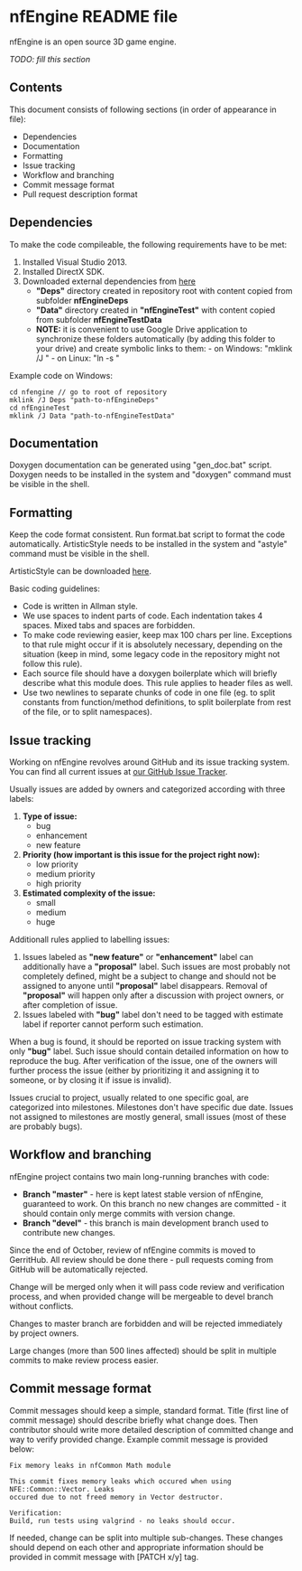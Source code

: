 nfEngine README file
===============

nfEngine is an open source 3D game engine.

*TODO: fill this section*

Contents
--------

This document consists of following sections (in order of appearance in file):

- Dependencies
- Documentation
- Formatting
- Issue tracking
- Workflow and branching
- Commit message format
- Pull request description format

Dependencies
------------

To make the code compileable, the following requirements have to be met:

1. Installed Visual Studio 2013.
2. Installed DirectX SDK.
3. Downloaded external dependencies from [here](http://drive.google.com/open?id=0B66mya2agFOEd0RJUWx1aDZ6Ym8)
    * **"Deps"** directory created in repository root with content copied from subfolder **nfEngineDeps**
    * **"Data"** directory created in **"nfEngineTest"** with content copied from subfolder **nfEngineTestData**
    * **NOTE:** it is convenient to use Google Drive application to synchronize these folders automatically (by adding this folder to your drive) and create symbolic links to them:
            - on Windows: "mklink /J <dest> <src>"
            - on Linux: "ln -s <src> <dest>"

Example code on Windows:

```
cd nfengine // go to root of repository
mklink /J Deps "path-to-nfEngineDeps"
cd nfEngineTest
mklink /J Data "path-to-nfEngineTestData"
```

Documentation
-------------

Doxygen documentation can be generated using "gen_doc.bat" script. Doxygen needs to be installed in the system and "doxygen" command must be visible in the shell.

Formatting
----------

Keep the code format consistent. Run format.bat script to format the code automatically. ArtisticStyle needs to be installed in the system and "astyle" command must be visible in the shell.

ArtisticStyle can be downloaded [here](http://astyle.sourceforge.net/).

Basic coding guidelines:

* Code is written in Allman style.
* We use spaces to indent parts of code. Each indentation takes 4 spaces. Mixed tabs and spaces are forbidden.
* To make code reviewing easier, keep max 100 chars per line. Exceptions to that rule might occur if it is absolutely necessary, depending on the situation (keep in mind, some legacy code in the repository might not follow this rule).
* Each source file should have a doxygen boilerplate which will briefly describe what this module does. This rule applies to header files as well.
* Use two newlines to separate chunks of code in one file (eg. to split constants from function/method definitions, to split boilerplate from rest of the file, or to split namespaces).

Issue tracking
--------------

Working on nfEngine revolves around GitHub and its issue tracking system. You can find all current issues at [our GitHub Issue Tracker](https://github.com/nfprojects/nfengine/issues).

Usually issues are added by owners and categorized according with three labels:

1. **Type of issue:**
    * bug
    * enhancement
    * new feature
2. **Priority (how important is this issue for the project right now):**
    * low priority
    * medium priority
    * high priority
3. **Estimated complexity of the issue:**
    * small
    * medium
    * huge

Additionall rules applied to labelling issues:

1. Issues labeled as **"new feature"** or **"enhancement"** label can additionally have a **"proposal"** label. Such issues are most probably not completely defined, might be a subject to change and should not be assigned to anyone until **"proposal"** label disappears. Removal of **"proposal"** will happen only after a discussion with project owners, or after completion of issue.
2. Issues labeled with **"bug"** label don't need to be tagged with estimate label if reporter cannot perform such estimation.

When a bug is found, it should be reported on issue tracking system with only **"bug"** label. Such issue should contain detailed information on how to reproduce the bug. After verification of the issue, one of the owners will further process the issue (either by prioritizing it and assigning it to someone, or by closing it if issue is invalid).

Issues crucial to project, usually related to one specific goal, are categorized into milestones. Milestones don't have specific due date. Issues not assigned to milestones are mostly general, small issues (most of these are probably bugs).

Workflow and branching
----------------------

nfEngine project contains two main long-running branches with code:

* **Branch "master"** - here is kept latest stable version of nfEngine, guaranteed to work. On this branch no new changes are committed - it should contain only merge commits with version change.
* **Branch "devel"** - this branch is main development branch used to contribute new changes.

Since the end of October, review of nfEngine commits is moved to GerritHub. All review should be done there - pull requests coming from GitHub will be automatically rejected.

Change will be merged only when it will pass code review and verification process, and when provided change will be mergeable to devel branch without conflicts.

Changes to master branch are forbidden and will be rejected immediately by project owners.

Large changes (more than 500 lines affected) should be split in multiple commits to make review process easier.


Commit message format
---------------------

Commit messages should keep a simple, standard format. Title (first line of commit message) should describe briefly what change does. Then contributor should write more detailed description of committed change and way to verify provided change. Example commit message is provided below:

```
Fix memory leaks in nfCommon Math module

This commit fixes memory leaks which occured when using NFE::Common::Vector. Leaks
occured due to not freed memory in Vector destructor.

Verification:
Build, run tests using valgrind - no leaks should occur.
```

If needed, change can be split into multiple sub-changes. These changes should depend on each other and appropriate information should be provided in commit message with [PATCH x/y] tag.

